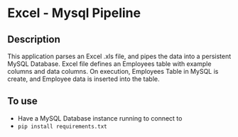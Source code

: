 # Excel - Mysql Pipeline

## Description
This application parses an Excel .xls file, and pipes the data into a persistent MySQL Database. 
Excel file defines an Employees table with example columns and data columns. 
On execution, Employees Table in MySQL is create, and Employee data is inserted into the table.

## To use
* Have a MySQL Database instance running to connect to
* `pip install requirements.txt` 
